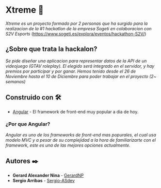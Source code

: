 # Xtreme 🚀

_Xtreme es un proyecto formado por 2 personas que ha surgido para la realizacion de la #1 hackatlon de la empresa Sogeti en colaboracion con S2V Esports_
(https://www.sogeti.es/explora/eventos/hackathon-S2V/)

## ¿Sobre que trata la hackalon?

_Se pide diseñar una aplicacion para representar datos de la API de un videojuego (GTAV roleplay). El elegido será integrado en el servidor, y hay premios por participar y por ganar. Hemos tenido desde el 26 de Noviembre hasta el 10 de Diciembre para poder trabajar en el proyecto (2~ semanas)_

## Construido con 🛠️

* [Angular](https://angular.io/) - El framework de front-end muy popular a dia de hoy.

### ¿Por que Angular?
_Angular es uno de los frameworks de front-end mas popurales, el cual usa modelo MVC y a pesar de su complejidad a la hora de familiarizarte con el framework, este es una de las mejores opciones actualmente._

## Autores ✒️

* **Gerard Alexander Nina** - [GerardNP](https://github.com/GerardNP)
* **Sergio Arribas** - [Sergio-ASdev](https://github.com/Sergio-ASdev)
